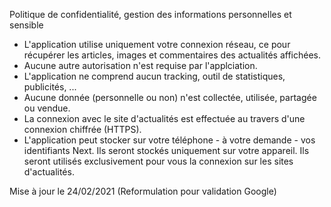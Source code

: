 Politique de confidentialité, gestion des informations personnelles et sensible

- L'application utilise uniquement votre connexion réseau, ce pour récupérer les articles, images et commentaires des actualités affichées.
- Aucune autre autorisation n'est requise par l'applciation.
- L'application ne comprend aucun tracking, outil de statistiques, publicités, ...
- Aucune donnée (personnelle ou non) n'est collectée, utilisée, partagée ou vendue.
- La connexion avec le site d'actualités est effectuée au travers d'une connexion chiffrée (HTTPS).
- L'application peut stocker sur votre téléphone - à votre demande - vos identifiants Next. Ils seront stockés uniquement sur votre appareil. Ils seront utilisés exclusivement pour vous la connexion sur les sites d'actualités.

Mise à jour le 24/02/2021 (Reformulation pour validation Google)
